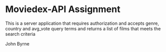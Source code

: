 # Moviedex-API Assignment

This is a server application that requires  authorization and accepts genre, country and avg_vote query terms and returns a list of films that meets the search criteria

John Byrne
